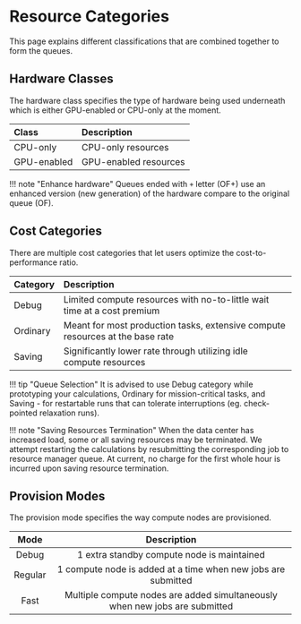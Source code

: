 # Resource Categories

This page explains different classifications that are combined together to form the queues.

## Hardware Classes

The hardware class specifies the type of hardware being used underneath which is either GPU-enabled or CPU-only at the moment.  

| Class       | Description           |
| :---------  | :-----------          |
| CPU-only    | CPU-only resources    |
| GPU-enabled | GPU-enabled resources |

!!! note "Enhance hardware"
    Queues ended with `+` letter (OF+) use an enhanced version (new generation) of the hardware compare to the original queue (OF).

## Cost Categories

There are multiple cost categories that let users optimize the cost-to-performance ratio.

| Category   | Description                                                                   |
| :--------- | :-----------                                                                  |
| Debug      | Limited compute resources with no-to-little wait time at a cost premium       |
| Ordinary   | Meant for most production tasks, extensive compute resources at the base rate |
| Saving     | Significantly lower rate through utilizing idle compute resources             |

!!! tip "Queue Selection"
    It is advised to use Debug category while prototyping your calculations, Ordinary for mission-critical tasks, and Saving - for restartable runs that can tolerate interruptions (eg. check-pointed relaxation runs).

!!! note "Saving Resources Termination"
    When the data center has increased load, some or all saving resources may be terminated. We attempt restarting the calculations by resubmitting the corresponding job to resource manager queue. At current, no charge for the first whole hour is incurred upon saving resource termination.

## Provision Modes

The provision mode specifies the way compute nodes are provisioned.

| Mode     | Description                                                                 |
| :---:    | :---:                                                                       |
| Debug    | 1 extra standby compute node is maintained                                  |
| Regular  | 1 compute node is added at a time when new jobs are submitted               |
| Fast     | Multiple compute nodes are added simultaneously when new jobs are submitted |
